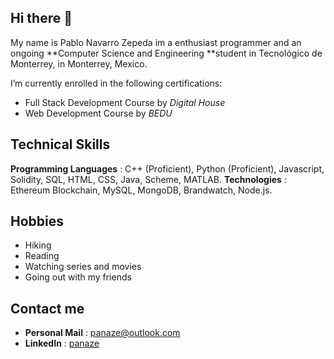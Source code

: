 ## Hi there 👋

My name is Pablo Navarro Zepeda im a enthusiast programmer and an ongoing **Computer Science and Engineering **student in Tecnológico de Monterrey, in Monterrey, Mexico.

I’m currently enrolled in the following certifications:
- Full Stack Development Course by _Digital House_
- Web Development Course by _BEDU_

## Technical Skills
**Programming Languages** : C++ (Proficient), Python (Proficient), Javascript, Solidity, SQL, HTML, CSS, Java, Scheme, MATLAB.
**Technologies** : Ethereum Blockchain, MySQL, MongoDB, Brandwatch, Node.js.

## Hobbies
- Hiking
- Reading
- Watching series and movies
- Going out with my friends
  
## Contact me
- **Personal Mail** : panaze@outlook.com
- **LinkedIn** : [panaze](https://www.linkedin.com/in/panaze/)


